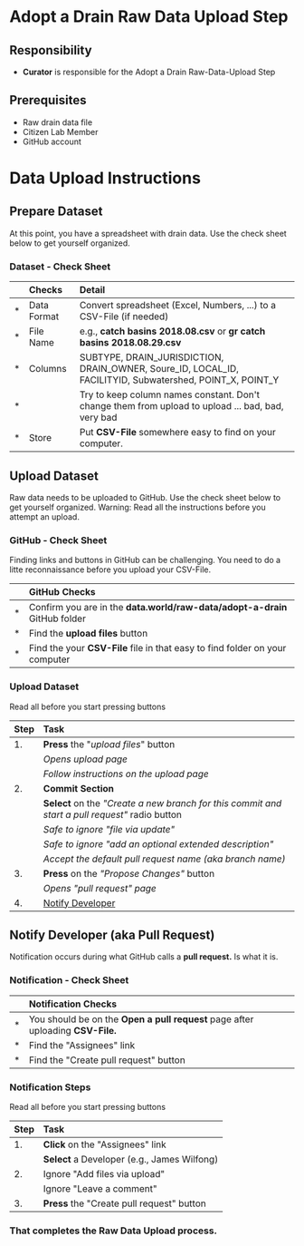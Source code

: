 # Adopt a Drain Raw Data Upload Step

## Responsibility
* **Curator** is responsible for the Adopt a Drain Raw-Data-Upload Step

## Prerequisites
* Raw drain data file
* Citizen Lab Member
* GitHub account


# Data Upload Instructions

## Prepare Dataset
At this point, you have a spreadsheet with drain data.  Use the check sheet below to get yourself organized.

### Dataset - Check Sheet

|    | Checks | Detail |
| :- | :- | :- |
| * | Data Format | Convert spreadsheet (Excel, Numbers, ...) to a CSV-File (if needed)  |
| * | File Name | e.g., **catch basins 2018.08.csv** or **gr catch basins 2018.08.29.csv** |
| * | Columns | SUBTYPE, DRAIN_JURISDICTION, DRAIN_OWNER, Soure_ID, LOCAL_ID, FACILITYID, Subwatershed, POINT_X, POINT_Y  |
| * |  | Try to keep column names constant. Don't change them from upload to upload ... bad, bad, very bad |
| * | Store | Put **CSV-File** somewhere easy to find on your computer. |


## Upload Dataset
Raw data needs to be uploaded to GitHub. Use the check sheet below to get yourself organized.
Warning: Read all the instructions before you attempt an upload.

### GitHub - Check Sheet
 Finding links and buttons in GitHub can be challenging.  You need to do a litte reconnaissance before you upload your CSV-File.

|    | GitHub Checks |
| :- | :- |
| * |  Confirm you are in the **data.world/raw-data/adopt-a-drain** GitHub folder   |
| * |  Find the **upload files** button  |
| * |  Find the your **CSV-File** file in that easy to find folder on your computer  |

### Upload Dataset
Read all before you start pressing buttons

| Step |  Task |
| :- | :- |
| 1. | **Press** the "_upload files_" button |
|   | _Opens upload page_ |
|   | _Follow instructions on the upload page_ |
| 2. | **Commit Section** |
|   | **Select** on the _"Create a new branch for this commit and start a pull request"_ radio button |
|   | _Safe to ignore "file via update"_   |
|   | _Safe to ignore "add an optional extended description"_   |
|   | _Accept the default pull request name (aka branch name)_
| 3. | **Press** on the _"Propose Changes"_ button |
|   | _Opens "pull request" page_ |
| 4. | [Notify Developer](#notify-developer)|

<a id="notify-developer"></a>
## Notify Developer (aka Pull Request)
Notification occurs during what GitHub calls a **pull request.**  Is what it is.  

### Notification - Check Sheet

|    | Notification Checks |
| :- | :- |
| * | You should be on the **Open a pull request** page after uploading **CSV-File.**  |
| * |  Find the "Assignees" link  |
| * |  Find the "Create pull request" button |

### Notification Steps
Read all before you start pressing buttons

| Step |  Task |
| :- | :- |
| 1. | **Click** on the "Assignees" link |
|   | **Select** a Developer (e.g., James Wilfong) |
| 2. | Ignore "Add files via upload" |
|   | Ignore "Leave a comment" |
| 3. | **Press** the "Create pull request" button |

### That completes the Raw Data Upload process.

